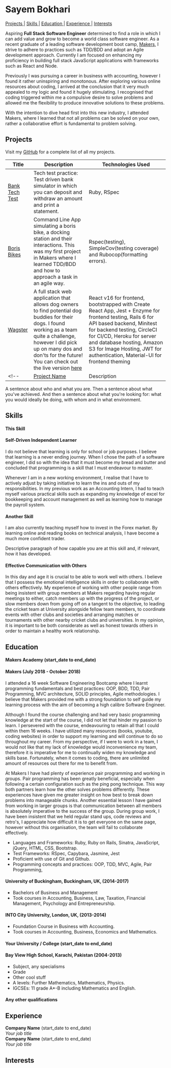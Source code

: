 # Sayem Bokhari


[Projects ](#projects) |
[Skills ](#skills) |
[Education ](#education) |
[Experience ](#experience) |
[Interests ](#interests)



Aspiring **Full Stack Software Engineer** determined to find a role in which I can add value and grow to become a world class software engineer. As a recent graduate of a leading software development boot camp, [Makers](https://makers.tech/), I strive to adhere to practices such as TDD/BDD and adopt an Agile development approach. Currently I am focused on enhancing my proficiency in building full stack JavaScript applications with frameworks such as React and Node.

Previously I was pursuing a career in business with accounting, however I found it rather uninspiring and monotonous. After exploring various online resources about coding, I arrived at the conclusion that it very much appealed to my logic and found it hugely stimulating. I recognised that coding triggered within me a compulsive desire to solve problems and allowed me the flexibility to produce innovative solutions to these problems.

With the intention to dive head first into this new industry, I attended Makers, where I learned that not all problems can be solved on your own, rather a collaborative effort is fundamental to problem solving.


## Projects
Visit my [GitHub](_________________) for a complete list of all my projects.

| Title | Description | Technologies Used |
|--|--|--|
| [Bank Tech Test](https://github.com/Sayem995/Bank-Tech-Test) | Tech test practice: Test driven bank simulator in which you can deposit and withdraw an amount and print a statement.   | Ruby, RSpec |
| [Boris Bikes](https://github.com/Sayem995/BorisBikes2) | Command Line App simulating a boris bike, a docking station and their interactions. This was my first project in Makers where I learned TDD/BDD and how to approach a task in an agile way. | Rspec(testing), SimpleCov(testing coverage) and Rubocop(formatting errors). |
| [Wagster](https://github.com/Sayem995/wagster-api) | A full stack web application that allows dog owners to find potential dog buddies for their dogs. I found working as a team quite a challenge, however I did pick up on many dos and don'ts for the future! You can check out the live version [here](https://wagster.herokuapp.com)| React v16 for frontend, bootstrapped with Create React App, Jest + Enzyme for frontend testing, Rails 6 for API based backend, Minitest for backend testing, CircleCI for CI/CD, Heroku for server and database hosting, Amazon S3 for Image Hosting, JWT for authentication, Material-UI for frontend theming |
<!-- | [Project Name](https://github.com/) | Description | Stack | -->

A sentence about who and what you are. Then a sentence about what you've achieved. And then a sentence about what you're looking for: what you would ideally be doing, with whom and in what environment.

## Skills

#### This Skill
#### Self-Driven Independent Learner
I do not believe that learning is only for school or job purposes. I believe that learning is a never ending journey. When I chose the path of a software engineer, I did so with the idea that it must become my bread and butter and concluded that programming is a skill that I must endeavour to master.

Whenever I am in a new working environment, I realise that I have to actively adjust by taking initiative to learn the ins and outs of my responsibilities. In my previous work as an Accounting Intern, I had to teach myself various practical skills such as expanding my knowledge of excel for bookkeeping and account management as well as learning how to manage the payroll system.

#### Another Skill
I am also currently teaching myself how to invest in the Forex market. By learning online and reading books on technical analysis, I have become a much more confident trader.

Descriptive paragraph of how capable you are at this skill and, if relevant, how it has developed.
#### Effective Communication with Others
 In this day and age it is crucial to be able to work well with others. I believe that I possess the emotional intelligence skills in order to collaborate with others effectively. My experience of working with other people range from being insistent with group members at Makers regarding having regular meetings to either, catch members up with the progress of the project, or slow members down from going off on a tangent to the objective, to leading the cricket team at University alongside fellow team members, to coordinate events with other clubs and societies and arranging matches or tournaments with other nearby cricket clubs and universities. In my opinion, it is important to be both considerate as well as honest towards others in order to maintain a healthy work relationship.

## Education

#### Makers Academy (start_date to end_date)
#### Makers (July 2018 - October 2018)

I attended a 16 week Software Engineering Bootcamp where I learnt programming fundamentals and best practices: OOP, BDD, TDD, Pair Programming, MVC architecture, SOLID principles, Agile methodologies. I believe that Makers provided me with a strong foundation to self guide my learning process with the aim of becoming a high calibre Software Engineer.

Although I found the course challenging and had very basic programming knowledge at the start of the course, I did not let that hinder my passion to learn. I persevered with the course, endeavouring to retain all that I could within them 16 weeks. I have utilized many resources (books, youtube, coding websites) in order to support my learning and will continue to do so throughout my career. From my perspective, if I were to work in a team, I would not like that my lack of knowledge would inconvenience my team, therefore it is imperative for me to continually widen my knowledge and skills base. Fortunately, when it comes to coding, there are unlimited amount of resources out there for me to benefit from.

At Makers I have had plenty of experience pair programming and working in groups. Pair programming has been greatly beneficial, especially when following a certain configuration such as the ping pong technique. This way both partners learn how the other solves problems differently. These experiences have given me greater insight on how best to break down problems into manageable chunks. Another essential lesson I have gained from working in larger groups is that communication between all members is absolutely imperative to the success of the group. During group work, I have been insistent that we held regular stand ups, code reviews and retro's, I appreciate how difficult it is to get everyone on the same page, however without this organisation, the team will fail to collaborate effectively.

- Languages and Frameworks: Ruby, Ruby on Rails, Sinatra, JavaScript, jQuery, HTML, CSS, Bootstrap.
- Test Frameworks: RSpec, Capybara, Jasmine, Jest
- Proficient with use of Git and Github.
- Programming concepts and practices: OOP, TDD, MVC, Agile, Pair Programming,


#### University of Buckingham, Buckingham, UK, (2014-2017)

- Bachelors of Business and Management
- Took courses in Accounting, Business, Law, Taxation, Financial Management, Psychology and Entrepreneurship.

#### INTO City University, London, UK, (2013-2014)

- Foundation Course in Business with Accounting.
- Took courses in Accounting, Business, Economics and Mathematics.


#### Your University / College (start_date to end_date)
#### Bay View High School, Karachi, Pakistan (2004-2013)

- Subject, any specialisms
- Grade
- Other cool stuff
- A levels: Further Mathematics, Mathematics, Physics.
- IGCSEs: 11 grade A*-B including Mathematics and English.

#### Any other qualifications

## Experience

**Company Name** (start_date to end_date)    
*Your job title*  
**Company Name** (start_date to end_date)   
*Your job title*  



## Interests
